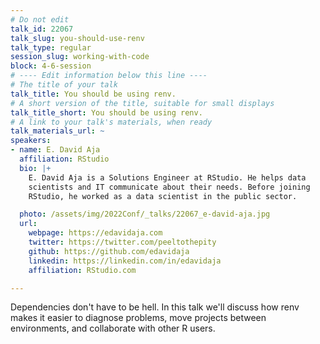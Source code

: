 ```yaml
---
# Do not edit
talk_id: 22067
talk_slug: you-should-use-renv
talk_type: regular
session_slug: working-with-code
block: 4-6-session
# ---- Edit information below this line ----
# The title of your talk
talk_title: You should be using renv.
# A short version of the title, suitable for small displays
talk_title_short: You should be using renv.
# A link to your talk's materials, when ready
talk_materials_url: ~
speakers:
- name: E. David Aja
  affiliation: RStudio
  bio: |+
    E. David Aja is a Solutions Engineer at RStudio. He helps data
    scientists and IT communicate about their needs. Before joining
    RStudio, he worked as a data scientist in the public sector.

  photo: /assets/img/2022Conf/_talks/22067_e-david-aja.jpg
  url:
    webpage: https://edavidaja.com
    twitter: https://twitter.com/peeltothepity
    github: https://github.com/edavidaja
    linkedin: https://linkedin.com/in/edavidaja
    affiliation: RStudio.com

---
```


<!-- ABSTRACT ----
Please write abstract below. You may use simple markdown (links, code style, bold, italics)
-->

Dependencies don't have to be hell. In this talk we'll discuss how renv makes it
easier to diagnose problems, move projects between environments, and collaborate
with other R users.
